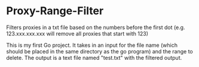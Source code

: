 # Proxy-Range-Filter
Filters proxies in a txt file based on the numbers before the first dot (e.g. 123.xxx.xxx.xxx will remove all proxies that start with 123)

This is my first Go project. It takes in an input for the file name (which should be placed in the same directory as the go program) and the range to delete.
The output is a text file named "test.txt" with the filtered output.
